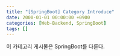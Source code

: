 ```yaml
---
title: "[SpringBoot] Category Introduce"
date: 2000-01-01 00:00:00 +0900
categories: [Web-Backend, SpringBoot]
tags: []
---
```


이 카테고리 게시물은 SpringBoot를 다룬다.